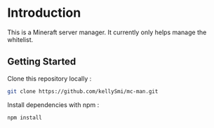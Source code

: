 


# Introduction

This is a Mineraft server manager.  It currently only helps manage the whitelist.
## Getting Started

Clone this repository locally :

``` bash
git clone https://github.com/kellySmi/mc-man.git
```

Install dependencies with npm :

``` bash
npm install
```


